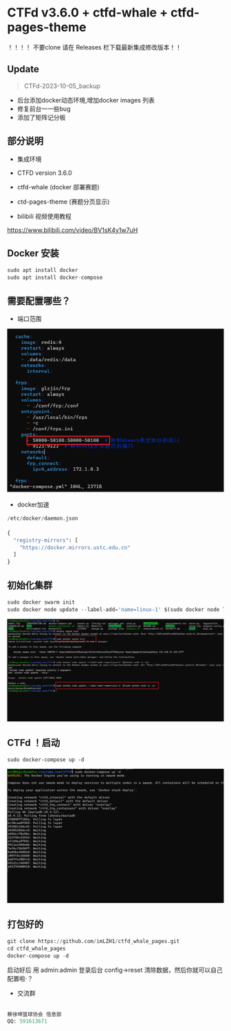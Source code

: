 # CTFd v3.6.0 + ctfd-whale + ctfd-pages-theme



！！！！ 不要clone
请在 Releases 栏下载最新集成修改版本！！





## Update

>CTFd-2023-10-05_backup
- 后台添加docker动态环境,增加docker images 列表
- 修复前台一一些bug
- 添加了矩阵记分板


## 部分说明

* 集成环境

- CTFD version 3.6.0
- ctfd-whale  (docker 部署赛题)
- ctd-pages-theme (赛题分页显示)



- bilibili 视频使用教程

https://www.bilibili.com/video/BV1sK4y1w7uH







## Docker 安装



```python
sudo apt install docker
sudo apt install docker-compose
```





## 需要配置哪些？





* 端口范围



![image](image-20230920042250-cotz2cn.png)





* docker加速

```python
/etc/docker/daemon.json 

{
  "registry-mirrors": [
    "https://docker.mirrors.ustc.edu.cn"
  ]
}
```



## 初始化集群



```python
sudo docker swarm init
sudo docker node update --label-add='name=linux-1' $(sudo docker node ls -q)
```

![image](image-20230920042406-kbsxzt3.png)​





## CTFd ！启动



```pytthon
sudo docker-compose up -d
```

![image](image-20230920042620-jes8gsf.png)​



## 打包好的



```python
git clone https://github.com/imLZH1/ctfd_whale_pages.git
cd ctfd_whale_pages
docker-compose up -d

```



启动好后 用 admin:admin 登录后台 config->reset 清除数据，然后你就可以自己配置啦·？



* 交流群

```python

蔡徐坤篮球协会 信息部
QQ: 591613671
```

